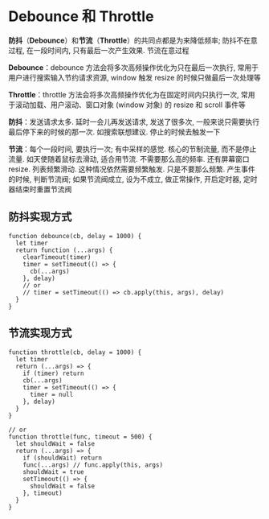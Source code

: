 # Debounce 和 Throttle

**防抖**（**Debounce**）和**节流**（**Throttle**）的共同点都是为来降低频率; 防抖不在意过程, 在一段时间内, 只有最后一次产生效果. 节流在意过程

**Debounce**：debounce 方法会将多次高频操作优化为只在最后一次执行, 常用于用户进行搜索输入节约请求资源, window 触发 resize 的时候只做最后一次处理等

**Throttle**：throttle 方法会将多次高频操作优化为在固定时间内只执行一次, 常用于滚动加载、用户滚动、窗口对象 (window 对象) 的 resize 和 scroll 事件等

**防抖**：发送请求太多. 延时一会儿再发送请求, 发送了很多次, 一般来说只需要执行最后停下来的时候的那一次. 如搜索联想建议. 停止的时候去触发一下

**节流**：每个一段时间, 要执行一次; 有中采样的感觉. 核心的节制流量, 而不是停止流量. 如天使随着鼠标去滑动, 适合用节流. 不需要那么高的频率. 还有屏幕窗口 resize. 列表频繁滑动. 这种情况依然需要频繁触发. 只是不要那么频繁. 产生事件的时候, 判断节流阀; 如果节流阀成立, 设为不成立, 做正常操作, 开启定时器, 定时器结束时重置节流阀

## 防抖实现方式

```js:line-numbers
function debounce(cb, delay = 1000) {
  let timer
  return function (...args) {
    clearTimeout(timer)
    timer = setTimeout(() => {
      cb(...args)
    }, delay)
    // or
    // timer = setTimeout(() => cb.apply(this, args), delay)
  }
}
```

## 节流实现方式

```js:line-numbers
function throttle(cb, delay = 1000) {
  let timer
  return (...args) => {
    if (timer) return
    cb(...args)
    timer = setTimeout(() => {
      timer = null
    }, delay)
  }
}

// or
function throttle(func, timeout = 500) {
  let shouldWait = false
  return (...args) => {
    if (shouldWait) return
    func(...args) // func.apply(this, args)
    shouldWait = true
    setTimeout(() => {
      shouldWait = false
    }, timeout)
  }
}
```
